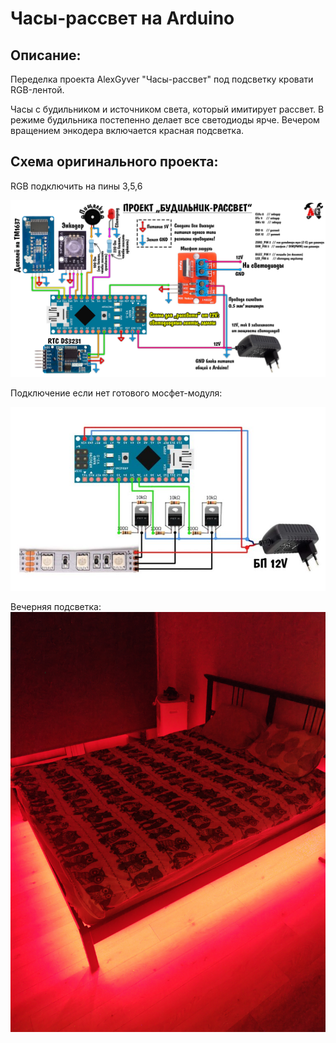 
# Часы-рассвет на Arduino

## Описание:

Переделка проекта AlexGyver "Часы-рассвет" под подсветку кровати RGB-лентой.

Часы с будильником и источником света, который имитирует рассвет.
В режиме будильника постепенно делает все светодиоды ярче.
Вечером вращением энкодера включается красная подсветка.

## Схема оригинального проекта:

RGB подключить на пины 3,5,6

![SCHEME](https://github.com/RadiatedMonday/ArduinoProjects/blob/main/Dawn_Clock_RGB/scheme1.jpg)

Подключение если нет готового мосфет-модуля:

![SCHEME](https://github.com/RadiatedMonday/ArduinoProjects/blob/main/Dawn_Clock_RGB/scheme2.jpg)


Вечерняя подсветка:
![RESULT](https://github.com/RadiatedMonday/ArduinoProjects/blob/main/Dawn_Clock_RGB/result.jpg)
